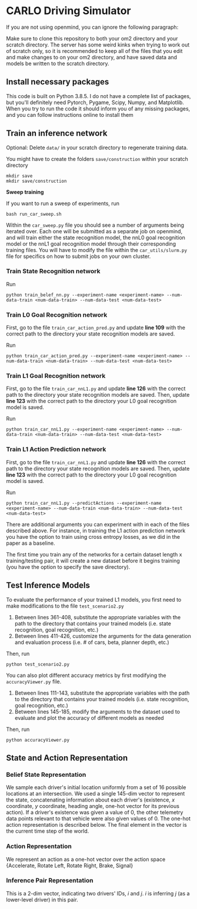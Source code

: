 # CARLO Driving Simulator

If you are not using openmind, you can ignore the following paragraph:

Make sure to clone this repository to both your om2 directory and your scratch directory. The server has some weird kinks when trying to work out of scratch only, so it is recommended to keep all of the files that you edit and make changes to on your om2 directory, and have saved data and models be written to the scratch directory.

## Install necessary packages

This code is built on Python 3.8.5. I do not have a complete list of packages, but you'll definitely need Pytorch, Pygame, Scipy, Numpy, and Matplotlib. When you try to run the code it should inform you of any missing packages, and you can follow instructions online to install them


## Train an inference network

Optional: Delete ```data/``` in your scratch directory to regenerate training data.

You might have to create the folders ```save/construction``` within your scratch directory
```
mkdir save
mkdir save/construction
```

**Sweep training**

If you want to run a sweep of experiments, run
```
bash run_car_sweep.sh
```
Within the ```car_sweep.py``` file you should see a number of arguments being iterated over. Each one will be submitted as a separate job on openmind, and will train either the state recognition model, the nnL0 goal recognition model or the nnL1 goal recognition model through their corresponding training files. You will have to modify the file within the ```car_utils/slurm.py``` file for specifics on how to submit jobs on your own cluster.


### Train State Recognition network
Run 
```
python train_belef_nn.py --experiment-name <experiment-name> --num-data-train <num-data-train> --num-data-test <num-data-test> 
```

### Train L0 Goal Recognition network

First, go to the file ```train_car_action_pred.py``` and update **line 109** with the correct path to the directory your state recognition models are saved.

Run 
```
python train_car_action_pred.py --experiment-name <experiment-name> --num-data-train <num-data-train> --num-data-test <num-data-test> 
```

### Train L1 Goal Recognition network

First, go to the file ```train_car_nnL1.py``` and update **line 126** with the correct path to the directory your state recognition models are saved. Then, update **line 123** with the correct path to the directory your L0 goal recognition model is saved.

Run 
```
python train_car_nnL1.py --experiment-name <experiment-name> --num-data-train <num-data-train> --num-data-test <num-data-test> 
```

### Train L1 Action Prediction network

First, go to the file ```train_car_nnL1.py``` and update **line 126** with the correct path to the directory your state recognition models are saved. Then, update **line 123** with the correct path to the directory your L0 goal recognition model is saved.

Run 
```
python train_car_nnL1.py --predictActions --experiment-name <experiment-name> --num-data-train <num-data-train> --num-data-test <num-data-test> 
```

There are additional arguments you can experiment with in each of the files described above. For instance, in training the L1 action prediction network you have the option to train using cross entropy losses, as we did in the paper as a baseline.

The first time you train any of the networks for a certain dataset length x training/testing pair, it will create a new dataset before it begins training (you have the option to specify the save directory).

## Test Inference Models

To evaluate the performance of your trained L1 models, you first need to make modifications to the file ```test_scenario2.py``` 

1. Between lines 361-408, substitute the appropriate variables with the path to the directory that contains your trained models (i.e. state recognition, goal recognition, etc.)
2. Between lines 411-426, customize the arguments for the data generation and evaluation process (i.e. # of cars, beta, planner depth, etc.)

Then, run
```
python test_scenario2.py
```

You can also plot different accuracy metrics by first modifying the ```accuracyViewer.py``` file.

1. Between lines 111-143, substitute the appropriate variables with the path to the directory that contains your trained models (i.e. state recognition, goal recognition, etc.)
2. Between lines 145-185, modify the arguments to the dataset used to evaluate and plot the accuracy of different models as needed

Then, run
```
python accuracyViewer.py
```

## State and Action Representation

### Belief State Representation
We sample each driver's initial location uniformly from a set of 16 possible locations at an intersection. We used a single 145-dim vector to represent the state, concatenating information about each driver's (existence, *x* coordinate, *y* coordinate, heading angle, one-hot vector for its previous action). If a driver's existence was given a value of 0, the other telemetry data points relevant to that vehicle were also given values of 0. The one-hot action representation is described below. The final element in the vector is the current time step of the world.

### Action Representation
We represent an action as a one-hot vector over the action space {Accelerate, Rotate Left, Rotate Right, Brake, Signal}

### Inference Pair Representation
This is a 2-dim vector, indicating two drivers' IDs, *i* and *j*. *i* is inferring *j* (as a lower-level driver) in this pair.